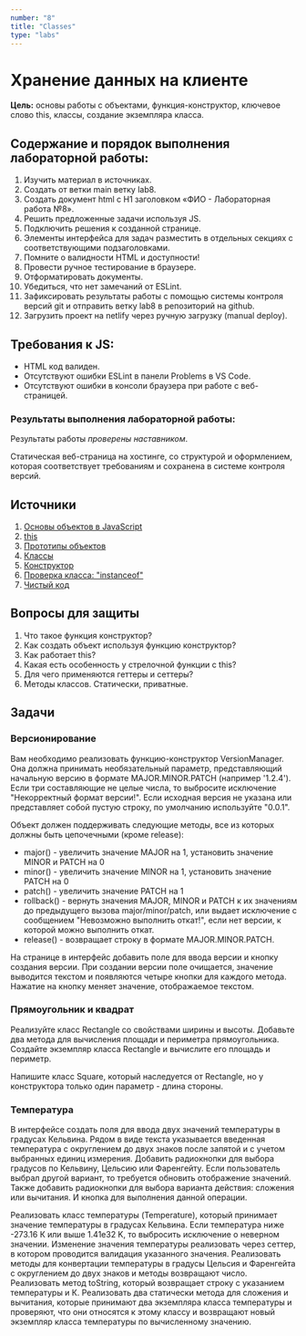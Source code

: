 ```yaml
---
number: "8"
title: "Classes"
type: "labs"
---
```


# Хранение данных на клиенте

**Цель:** основы работы с объектами, функция-конструктор, ключевое слово this, классы, создание экземпляра класса.

## Содержание и порядок выполнения лабораторной работы:

1. Изучить материал в источниках.
1. Создать от ветки main ветку lab8.
1. Создать документ html с H1 заголовком «ФИО - Лабораторная работа №8».
1. Решить предложенные задачи используя JS.
1. Подключить решения к созданной странице.
1. Элементы интерфейса для задач разместить в отдельных секциях с соответствующими подзаголовками.
1. Помните о валидности HTML и доступности!
1. Провести ручное тестирование в браузере.
1. Отформатировать документы.
1. Убедиться, что нет замечаний от ESLint.
1. Зафиксировать результаты работы с помощью системы контроля версий git и отправить ветку lab8 в репозиторий на github.
1. Загрузить проект на netlify через ручную загрузку (manual deploy).

## Требования к JS:

- HTML код валиден.
- Отсутствуют ошибки ESLint в панели Problems в VS Code.
- Отсутствуют ошибки в консоли браузера при работе с веб-страницей.

### Результаты выполнения лабораторной работы:

Результаты работы _проверены наставником_.

Статическая веб-страница на хостинге, со структурой и оформлением, которая соответствует требованиям и сохранена в системе контроля версий.

## Источники

1. [Основы объектов в JavaScript](https://developer.mozilla.org/ru/docs/Learn/JavaScript/Objects/Basics)
1. [this](https://doka.guide/js/function-context/)
1. [Прототипы объектов](https://developer.mozilla.org/ru/docs/Learn/JavaScript/Objects/Object_prototypes)
1. [Классы](https://learn.javascript.ru/classes)
1. [Конструктор](https://learn.javascript.ru/constructor-new)
1. [Проверка класса: "instanceof"](https://learn.javascript.ru/instanceof)
1. [Чистый код](https://github.com/ryanmcdermott/clean-code-javascript?tab=readme-ov-file#classes)

## Вопросы для защиты

1. Что такое функция конструктор?
1. Как создать объект используя функцию конструктор?
1. Как работает this?
1. Какая есть особенность у стрелочной функции с this?
1. Для чего применяются геттеры и сеттеры?
1. Методы классов. Статически, приватные.

## Задачи

### Версионирование

Вам необходимо реализовать функцию-конструктор VersionManager. Она должна принимать необязательный параметр, представляющий начальную версию в формате MAJOR.MINOR.PATCH (например '1.2.4'). Если три составляющие не целые числа, то выбросите исключение "Некорректный формат версии!". Если исходная версия не указана или представляет собой пустую строку, по умолчанию используйте "0.0.1".

Объект должен поддерживать следующие методы, все из которых должны быть цепочечными (кроме release):

- major() - увеличить значение MAJOR на 1, установить значение MINOR и PATCH на 0
- minor() - увеличить значение MINOR на 1, установить значение PATCH на 0
- patch() - увеличить значение PATCH на 1
- rollback() - вернуть значения MAJOR, MINOR и PATCH к их значениям до предыдущего вызова major/minor/patch, или выдает исключение с сообщением "Невозможно выполнить откат!", если нет версии, к которой можно выполнить откат.
- release() - возвращает строку в формате MAJOR.MINOR.PATCH.

На странице в интерфейс добавить поле для ввода версии и кнопку создания версии. При создании версии поле очищается, значение выводится текстом и появляются четыре кнопки для каждого метода. Нажатие на кнопку меняет значение, отображаемое текстом.

### Прямоугольник и квадрат

Реализуйте класс Rectangle со свойствами ширины и высоты. Добавьте два метода для вычисления площади и периметра прямоугольника. Создайте экземпляр класса Rectangle и вычислите его площадь и периметр.

Напишите класс Square, который наследуется от Rectangle, но у конструктора только один параметр - длина стороны.

### Температура

В интерфейсе создать поля для ввода двух значений температуры в градусах Кельвина. Рядом в виде текста указывается введенная температура с округлением до двух знаков после запятой и с учетом выбранных единиц измерения. Добавить радиокнопки для выбора градусов по Кельвину, Цельсию или Фаренгейту. Если пользователь выбрал другой вариант, то требуется обновить отображение значений. Также добавить радиокнопки для выбора варианта действия: сложения или вычитания. И кнопка для выполнения данной операции.

Реализовать класс температуры (Temperature), который принимает значение температуры в градусах Кельвина. Если температура ниже -273.16 К или выше 1.41e32 K, то выбросить исключение о неверном значении. Изменение значения температуры реализовать через сеттер, в котором проводится валидация указанного значения. Реализовать методы для конвертации температуры в градусы Цельсия и Фаренгейта с округлением до двух знаков и методы возвращают число. Реализовать метод toString, который возвращает строку с указанием температуры и К. Реализовать два статически метода для сложения и вычитания, которые принимают два экземпляра класса температуры и проверяют, что они относятся к этому классу и возвращают новый экземпляр класса температуры по вычисленному значению.
